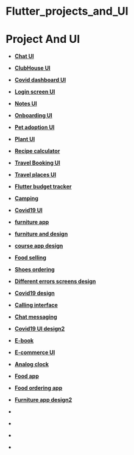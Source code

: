 # Flutter_projects_and_UI

# Project And UI

- **[Chat UI](https://github.com/hadikachmar3/chat_ui/tree/master)**
- **[ClubHouse UI](https://github.com/hadikachmar3/flutter_club_house)**
- **[Covid dashboard UI](https://github.com/hadikachmar3/Flutter_covid_dashboard)**
- **[Login screen UI](https://github.com/hadikachmar3/Flutter_login_design)**
- **[Notes UI](https://github.com/hadikachmar3/Flutter_notes_UI)**
- **[Onboarding UI](https://github.com/hadikachmar3/Flutter_onboarding)**
- **[Pet adoption UI](https://github.com/hadikachmar3/Flutter_pet_adoption)**
- **[Plant UI](https://github.com/hadikachmar3/Flutter_plant_UI)**
- **[Recipe calculator](https://github.com/hadikachmar3/Flutter_recipe_calculator)**
- **[Travel Booking UI](https://github.com/hadikachmar3/Flutter_travel_booking_UI)**
- **[Travel places UI](https://github.com/hadikachmar3/Travel_places_UI)**

- **[Flutter budget tracker](https://github.com/hadikachmar3/Flutter_budget_tracker)**
- **[Camping](https://github.com/hadikachmar3/Flutter_camping)**
- **[Covid19 UI](https://github.com/hadikachmar3/Flutter_covid19_UI)**
- **[furniture app](https://github.com/hadikachmar3/flutter_furniture_app/tree/master)**
- **[furniture and design](https://github.com/hadikachmar3/Flutter_furniture2)**
- **[course app design](https://github.com/hadikachmar3/Flutter_course_app_design)**
- **[Food selling](https://github.com/hadikachmar3/Flutter_food_sell_design)**
- **[Shoes ordering](https://github.com/hadikachmar3/Flutter_shoes_commerce/tree/master)**

- **[Different errors screens design](https://github.com/hadikachmar3/Flutter_different_errors_screens_design)**
- **[Covid19 design](https://github.com/hadikachmar3/Flutter_covid19_design)**
- **[Calling interface](https://github.com/hadikachmar3/Flutter_calling_interface)**
- **[Chat messaging](https://github.com/hadikachmar3/Flutter_chat_messaging)**
- **[Covid19 UI design2](https://github.com/hadikachmar3/Flutter_covid19_UI_design2)**
- **[E-book](https://github.com/hadikachmar3/Flutter_ebook)**
- **[E-commerce UI](https://github.com/hadikachmar3/Flutter_ecommerce_UI)**
- **[Analog clock](https://github.com/hadikachmar3/Flutter_analog_clock)**
- **[Food app](https://github.com/hadikachmar3/Flutter_food_app)**
- **[Food ordering app](https://github.com/hadikachmar3/Flutter_food_ordering_app/tree/master)**
- **[Furniture app design2](https://github.com/hadikachmar3/Flutter_furniture_app_design2)**
- **[]()**
- **[]()**
- **[]()**
- **[]()**






